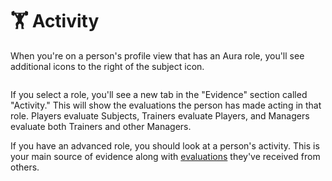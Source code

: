 # 🏋️ Activity

When you're on a person's profile view that has an Aura role, you'll see additional icons to the right of the subject icon.

<figure><img src="../.gitbook/assets/Screenshot 2024-07-29 at 4.58.42 PM.png" alt=""><figcaption></figcaption></figure>

If you select a role, you'll see a new tab in the "Evidence" section called "Activity." This will show the evaluations the person has made acting in that role. Players evaluate Subjects, Trainers evaluate Players, and Managers evaluate both Trainers and other Managers.

If you have an advanced role, you should look at a person's activity. This is your main source of evidence along with [evaluations](../evidence/evaluations.md) they've received from others.

